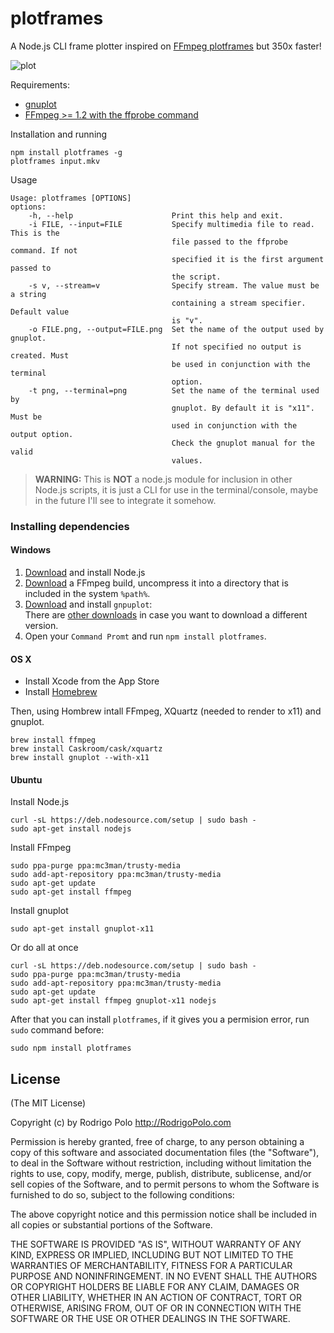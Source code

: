 plotframes
===========
A Node.js CLI frame plotter inspired on [FFmpeg plotframes](https://github.com/FFmpeg/FFmpeg/blob/master/tools/plotframes) but 350x faster!

![plot](http://i.imgur.com/i0iIg8D.png "plot")


Requirements:
* [gnuplot](http://www.gnuplot.info/)  
* [FFmpeg >= 1.2 with the ffprobe command](https://www.ffmpeg.org/)


Installation and running
```
npm install plotframes -g
plotframes input.mkv
```

Usage
```
Usage: plotframes [OPTIONS]
options:
    -h, --help                      Print this help and exit.
    -i FILE, --input=FILE           Specify multimedia file to read. This is the
                                    file passed to the ffprobe command. If not
                                    specified it is the first argument passed to
                                    the script.
    -s v, --stream=v                Specify stream. The value must be a string
                                    containing a stream specifier. Default value
                                    is "v".
    -o FILE.png, --output=FILE.png  Set the name of the output used by gnuplot.
                                    If not specified no output is created. Must
                                    be used in conjunction with the terminal
                                    option.
    -t png, --terminal=png          Set the name of the terminal used by
                                    gnuplot. By default it is "x11". Must be
                                    used in conjunction with the output option.
                                    Check the gnuplot manual for the valid
                                    values.
```

>**WARNING:** This is **NOT** a node.js module for inclusion in other Node.js scripts, it is just a CLI for use in the terminal/console, maybe in the future I'll see to integrate it somehow.

### Installing dependencies

#### Windows
1. [Download](https://nodejs.org) and install Node.js  
2. [Download](http://ffmpeg.zeranoe.com/builds/) a FFmpeg build, uncompress it into a directory that is included in the system `%path%`.
3. [Download](http://sourceforge.net/projects/gnuplot/) and install `gnpuplot`:  
   There are [other downloads](http://sourceforge.net/projects/gnuplot/files/gnuplot/) in case you want to download a different version.  
4. Open your `Command Promt` and run `npm install plotframes`.


#### OS X
* Install Xcode from the App Store
* Install [Homebrew](http://brew.sh)

Then, using Hombrew intall FFmpeg, XQuartz (needed to render to x11) and gnuplot.
```
brew install ffmpeg
brew install Caskroom/cask/xquartz
brew install gnuplot --with-x11
```

#### Ubuntu

Install Node.js
```
curl -sL https://deb.nodesource.com/setup | sudo bash -
sudo apt-get install nodejs
```

Install FFmpeg
```
sudo ppa-purge ppa:mc3man/trusty-media
sudo add-apt-repository ppa:mc3man/trusty-media
sudo apt-get update
sudo apt-get install ffmpeg
```

Install gnuplot
```
sudo apt-get install gnuplot-x11
```

Or do all at once
```
curl -sL https://deb.nodesource.com/setup | sudo bash -
sudo ppa-purge ppa:mc3man/trusty-media
sudo add-apt-repository ppa:mc3man/trusty-media
sudo apt-get update
sudo apt-get install ffmpeg gnuplot-x11 nodejs
```

After that you can install `plotframes`, if it gives you a permision error, run `sudo` command before:
```
sudo npm install plotframes
```


## License

(The MIT License)

Copyright (c) by Rodrigo Polo http://RodrigoPolo.com

Permission is hereby granted, free of charge, to any person obtaining a copy
of this software and associated documentation files (the "Software"), to deal
in the Software without restriction, including without limitation the rights
to use, copy, modify, merge, publish, distribute, sublicense, and/or sell
copies of the Software, and to permit persons to whom the Software is
furnished to do so, subject to the following conditions:

The above copyright notice and this permission notice shall be included in
all copies or substantial portions of the Software.

THE SOFTWARE IS PROVIDED "AS IS", WITHOUT WARRANTY OF ANY KIND, EXPRESS OR
IMPLIED, INCLUDING BUT NOT LIMITED TO THE WARRANTIES OF MERCHANTABILITY,
FITNESS FOR A PARTICULAR PURPOSE AND NONINFRINGEMENT. IN NO EVENT SHALL THE
AUTHORS OR COPYRIGHT HOLDERS BE LIABLE FOR ANY CLAIM, DAMAGES OR OTHER
LIABILITY, WHETHER IN AN ACTION OF CONTRACT, TORT OR OTHERWISE, ARISING FROM,
OUT OF OR IN CONNECTION WITH THE SOFTWARE OR THE USE OR OTHER DEALINGS IN
THE SOFTWARE.